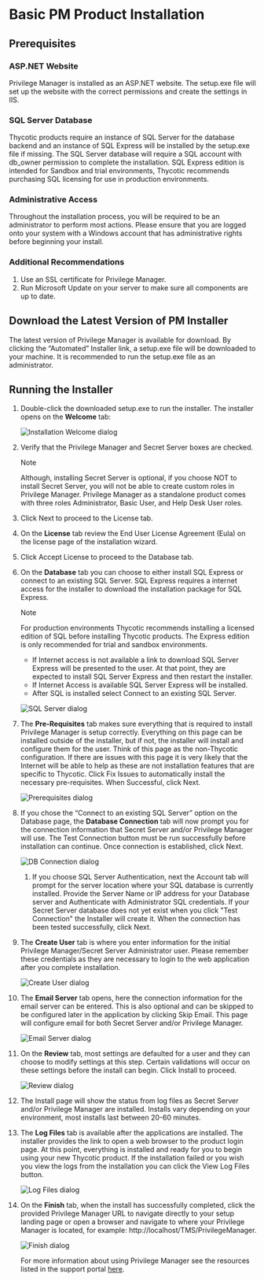 [title]: # (Privilege Manager Installation)
[tags]: # (Installation,basic,Privilege Manager)
[priority]: # (205)
# Basic PM Product Installation

## Prerequisites

### ASP.NET Website

Privilege Manager is installed as an ASP.NET website. The setup.exe file will set up the website with the correct permissions and create the settings in IIS.

### SQL Server Database

Thycotic products require an instance of SQL Server for the database backend and an instance of SQL Express will be installed by the setup.exe file if missing. The SQL Server database will require a SQL account with db_owner permission to complete the installation. SQL Express edition is intended for Sandbox and trial environments, Thycotic recommends purchasing SQL licensing for use in production environments.

### Administrative Access

Throughout the installation process, you will be required to be an administrator to perform most actions. Please ensure that you are logged onto your system with a Windows account that has administrative rights before beginning your install.

### Additional Recommendations

1. Use an SSL certificate for Privilege Manager.
1. Run Microsoft Update on your server to make sure all components are up to date.

## Download the Latest Version of PM Installer

The latest version of Privilege Manager is available for download. By clicking the “Automated” Installer link, a setup.exe file will be downloaded to your machine. It is recommended to run the setup.exe file as an administrator.

## Running the Installer

1. Double-click the downloaded setup.exe to run the installer. The installer opens on the __Welcome__ tab:

   ![Installation Welcome dialog](images/install/inst_welcome_20190327.png)

1. Verify that the Privilege Manager and Secret Server boxes are checked.

   >[!Note]
   >Although, installing Secret Server is optional, if you choose NOT to install Secret Server, you will not be able to create custom roles in Privilege Manager. Privilege Manager as a standalone product comes with three roles Administrator, Basic User, and Help Desk User roles.

1. Click Next to proceed to the License tab.
1. On the __License__ tab review the End User License Agreement (Eula) on the license page of the installation wizard.
1. Click Accept License to proceed to the Database tab.
1. On the __Database__ tab you can choose to either install SQL Express or connect to an existing SQL Server. SQL Express requires a internet access for the installer to download the installation package for SQL Express.

   >[!Note]
   >For production environments Thycotic recommends installing a licensed edition of SQL before installing Thycotic products. The Express edition is only recommended for trial and sandbox environments.

   * If Internet access is not available a link to download SQL Server Express will be presented to the user. At that point, they are expected to install SQL Server Express and then restart the installer.
   * If Internet Access is available SQL Server Express will be installed.
   * After SQL is installed select Connect to an existing SQL Server.

    ![SQL Server dialog](images/install/inst_sql_20190327.png)

1. The __Pre-Requisites__ tab makes sure everything that is required to install Privilege Manager is setup correctly. Everything on this page can be installed outside of the installer, but if not, the installer will install and configure them for the user. Think of this page as the non-Thycotic configuration. If there are issues with this page it is very likely that the Internet will be able to help as these are not installation features that are specific to Thycotic. Click Fix Issues to automatically install the necessary pre-requisites. When Successful, click Next.

   ![Prerequisites dialog](images/install/inst_prereq_20190327.png)

1. If you chose the “Connect to an existing SQL Server” option on the Database page, the __Database Connection__ tab will now prompt you for the connection information that Secret Server and/or Privilege Manager will use. The Test Connection button must be run successfully before installation can continue. Once connection is established, click Next.

   ![DB Connection dialog](images/install/inst_dbconnect_20190327.png)

   1. If you choose SQL Server Authentication, next the Account tab will prompt for the server location where your SQL database is currently installed. Provide the Server Name or IP address for your Database server and Authenticate with Administrator SQL credentials. If your Secret Server database does not yet exist when you click "Test Connection" the Installer will create it. When the connection has been tested successfully, click Next.

1. The __Create User__ tab is where you enter information for the initial Privilege Manager/Secret Server Administrator user. Please remember these credentials as they are necessary to login to the web application after you complete installation.

   ![Create User dialog](images/install/inst_createuser_20190327.png)

1. The __Email Server__ tab opens, here the connection information for the email server can be entered. This is also optional and can be skipped to be configured later in the application by clicking Skip Email. This page will configure email for both Secret Server and/or Privilege Manager.

   ![Email Server dialog](images/install/inst_email_20190327.png)

1. On the __Review__ tab, most settings are defaulted for a user and they can choose to modify settings at this step. Certain validations will occur on these settings before the install can begin. Click Install to proceed.

   ![Review dialog](images/install/inst_review_20190327.png)

1. The Install page will show the status from log files as Secret Server and/or Privilege Manager are installed. Installs vary depending on your environment, most installs last between 20-60 minutes.

1. The __Log Files__ tab is available after the applications are installed. The installer provides the link to open a web browser to the product login page. At this point, everything is installed and ready for you to begin using your new Thycotic product. If the installation failed or you wish you view the logs from the installation you can click the View Log Files button.

   ![Log Files dialog](images/install/inst_log_20190327.png)

1. On the __Finish__ tab, when the install has successfully completed, click the provided Privilege Manager URL to navigate directly to your setup landing page or open a browser and navigate to where your Privilege Manager is located, for example: http://localhost/TMS/PrivilegeManager.

   ![Finish dialog](images/install/inst_finish_20190327.png)

   For more information about using Privilege Manager see the resources listed in the support portal <a href="https://thycotic.force.com/support/s/privilege-manager">here</a>.
